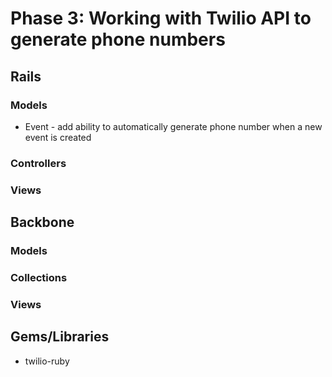 # Phase 3: Working with Twilio API to generate phone numbers

## Rails
### Models
* Event - add ability to automatically generate phone number when a new event is created

### Controllers

### Views


## Backbone
### Models

### Collections

### Views

## Gems/Libraries
* twilio-ruby
